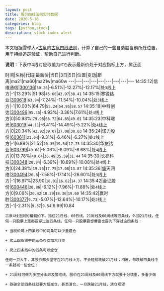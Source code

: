 ```yaml
---
layout: post
title: 股价四线法则实时数据
date: 2020-5-10
categories: blog
tags: [python,stock]
description: stock index alert
---
```



本文根据雪球大v[古泉](https://xueqiu.com/u/7148646888)的[古泉四线法则](https://xueqiu.com/7148646888/130498192)，计算了自己的一些自选股当前所处位置，用于持续追踪验证，帮助自己进行判断。

**说明**：下表中4线对应取值为`红色`表示最新价处于对应指标上方，属正面

时间|名称|代码|最新价|当日|3日|5日|位置|变动|距离|ma21|ma60|ma21w|ma60w
---|---|---|---|---|---|---|---|---
14:35:12|信维通信|[300136](https://xueqiu.com/S/SZ300136)|`50.26`|-6.51%|-12.27%|-12.17%|处`3`线上方|-1|13.29%|51.98|`45.60`|`43.97`|`38.41`
14:35:15|寒锐钴业|[300618](https://xueqiu.com/S/SZ300618)|`63.94`|-7.24%|-11.54%|-10.04%|处`3`线上方|-1|10.00%|64.79|`55.24`|`54.95`|`58.57`
14:35:18|中科创达|[300496](https://xueqiu.com/S/SZ300496)|`95.35`|-4.93%|-3.36%|7.61%|处`4`线上方|0|50.93%|`79.98`|`66.72`|`64.85`|`49.01`
14:35:23|中科曙光|[603019](https://xueqiu.com/S/SH603019)|`44.11`|-6.41%|-14.49%|-5.22%|处`4`线上方|0|20.34%|`42.92`|`39.07`|`37.08`|`30.03`
14:35:24|诺力股份|[603611](https://xueqiu.com/S/SH603611)|`21.04`|-9.31%|-6.46%|-6.27%|处`3`线上方|-1|6.89%|21.52|`20.35`|`19.54`|`17.75`
14:35:30|华友钴业|[603799](https://xueqiu.com/S/SH603799)|`40.68`|-5.06%|-8.09%|-8.68%|处`4`线上方|0|13.78%|`40.64`|`36.49`|`35.59`|`31.44`
14:35:30|长亮科技|[300348](https://xueqiu.com/S/SZ300348)|`20.94`|-6.39%|-10.89%|-10.08%|处`4`线上方|0|24.38%|`19.76`|`17.75`|`17.08`|`13.87`
14:35:36|盛天网络|[300494](https://xueqiu.com/S/SZ300494)|`20.6`|-7.58%|-17.14%|-26.60%|处`3`线上方|-1|16.97%|23.90|`18.01`|`16.62`|`14.37`
14:35:42|金证股份|[600446](https://xueqiu.com/S/SH600446)|`20.86`|-6.12%|-7.96%|-11.88%|处`4`线上方|0|9.06%|`20.42`|`18.29`|`18.36`|`19.60`
14:35:42|赢时胜|[300377](https://xueqiu.com/S/SZ300377)|`9.73`|-5.07%|-12.64%|-10.17%|处`2`线上方|-1|-2.31%|`9.57`|`9.54`|9.99|10.84

```
古泉4线法则的精髓如下。抓住21日线、60日线、21周线及60周线等四条线，外加21月线，任何一只股票上涨都要穿过这四条线，任何一只股票要想爆雷也要先下穿过这四条线：

+ 当股价爬上四条线中的两条可以少量建仓

+ 爬上四条线中的三条可以加大仓位

+ 爬上四条线中的四条可以全仓

任何一只大牛，其股价都会坚守在21月线上方，不会轻易跌破21月线；相反，每跌破四条线中一条就减一些仓位：

+ 21周线可做为多空分水岭及警戒线，股价在21周线及60周线下方就要十分慎重，多看少做

+ 跌破全部四条线就要大幅减仓，甚至清仓，一旦跌破21月线，清仓观望
```